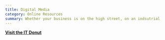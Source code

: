 ```yaml
---
title: Digital Media
category: Online Resources
summary: Whether your business is on the high street, on an indsutrial estate or purely web based, there is no doubt that youmust come to grips with the digital world.
---
```

**[Visit the IT Donut](http://www.itdonut.co.uk/)**

